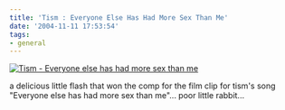 ```yaml
---
title: 'Tism : Everyone Else Has Had More Sex Than Me'
date: '2004-11-11 17:53:54'
tags:
- general
---
```


<a href="http://www.angrymonkey.net/putfileshere/everyonehashadmoresex.swf"><img src="http://euphemize.net/img/user/tism-sex.png" alt="Tism - Everyone else has had more sex than me" /></a>

a delicious little flash that won the comp for the film clip for tism's song "Everyone else has had more sex than me"... poor little rabbit...

